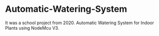 # Automatic-Watering-System
It was a school project from 2020. Automatic Watering System for Indoor Plants using NodeMcu V3.
